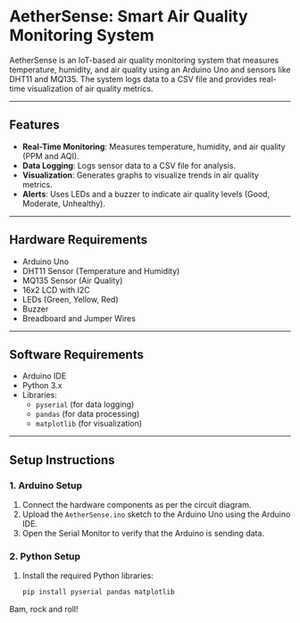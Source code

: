 # AetherSense: Smart Air Quality Monitoring System

AetherSense is an IoT-based air quality monitoring system that measures temperature, humidity, and air quality using an Arduino Uno and sensors like DHT11 and MQ135. The system logs data to a CSV file and provides real-time visualization of air quality metrics.

---

## Features
- **Real-Time Monitoring**: Measures temperature, humidity, and air quality (PPM and AQI).
- **Data Logging**: Logs sensor data to a CSV file for analysis.
- **Visualization**: Generates graphs to visualize trends in air quality metrics.
- **Alerts**: Uses LEDs and a buzzer to indicate air quality levels (Good, Moderate, Unhealthy).

---

## Hardware Requirements
- Arduino Uno
- DHT11 Sensor (Temperature and Humidity)
- MQ135 Sensor (Air Quality)
- 16x2 LCD with I2C
- LEDs (Green, Yellow, Red)
- Buzzer
- Breadboard and Jumper Wires

---

## Software Requirements
- Arduino IDE
- Python 3.x
- Libraries:
  - `pyserial` (for data logging)
  - `pandas` (for data processing)
  - `matplotlib` (for visualization)

---

## Setup Instructions

### 1. Arduino Setup
1. Connect the hardware components as per the circuit diagram.
2. Upload the `AetherSense.ino` sketch to the Arduino Uno using the Arduino IDE.
3. Open the Serial Monitor to verify that the Arduino is sending data.

### 2. Python Setup
1. Install the required Python libraries:
   ```bash
   pip install pyserial pandas matplotlib
Bam, rock and roll!

